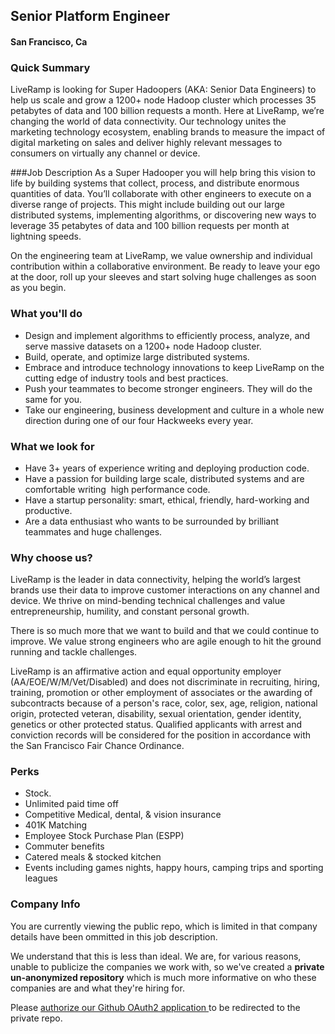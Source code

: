 ## Senior Platform Engineer
#### San Francisco, Ca

### Quick Summary
LiveRamp is looking for Super Hadoopers (AKA: Senior Data Engineers) to help us scale and grow a 1200+ node Hadoop cluster which processes 35 petabytes of data and 100 billion requests a month. Here at LiveRamp, we’re changing the world of data connectivity. Our technology unites the marketing technology ecosystem, enabling brands to measure the impact of digital marketing on sales and deliver highly relevant messages to consumers on virtually any channel or device.

###Job Description
As a Super Hadooper you will help bring this vision to life by building systems that collect, process, and distribute enormous quantities of data. You’ll collaborate with other engineers to execute on a diverse range of projects. This might include building out our large distributed systems, implementing algorithms, or discovering new ways to leverage 35 petabytes of data and 100 billion requests per month at lightning speeds.

On the engineering team at LiveRamp, we value ownership and individual contribution within a collaborative environment. Be ready to leave your ego at the door, roll up your sleeves and start solving huge challenges as soon as you begin. 

### What you'll do
+ Design and implement algorithms to efficiently process, analyze, and serve massive datasets on a 1200+ node Hadoop cluster.
+ Build, operate, and optimize large distributed systems.
+ Embrace and introduce technology innovations to keep LiveRamp on the cutting edge of industry tools and best practices.
+ Push your teammates to become stronger engineers. They will do the same for you.
+ Take our engineering, business development and culture in a whole new direction during one of our four Hackweeks every year.

### What we look for
+ Have 3+ years of experience writing and deploying production code.
+ Have a passion for building large scale, distributed systems and are comfortable writing  high performance code.
+ Have a startup personality: smart, ethical, friendly, hard-working and productive.
+ Are a data enthusiast who wants to be surrounded by brilliant teammates and huge challenges.

### Why choose us?
LiveRamp is the leader in data connectivity, helping the world’s largest brands use their data to improve customer interactions on any channel and device. We thrive on mind-bending technical challenges and value entrepreneurship, humility, and constant personal growth.

There is so much more that we want to build and that we could continue to improve. We value strong engineers who are agile enough to hit the ground running and tackle challenges.

LiveRamp is an affirmative action and equal opportunity employer (AA/EOE/W/M/Vet/Disabled) and does not discriminate in recruiting, hiring, training, promotion or other employment of associates or the awarding of subcontracts because of a person's race, color, sex, age, religion, national origin, protected veteran, disability, sexual orientation, gender identity, genetics or other protected status. Qualified applicants with arrest and conviction records will be considered for the position in accordance with the San Francisco Fair Chance Ordinance.


### Perks
+ Stock. 
+ Unlimited paid time off
+ Competitive Medical, dental, & vision insurance
+ 401K Matching
+ Employee Stock Purchase Plan (ESPP)
+ Commuter benefits
+ Catered meals & stocked kitchen
+ Events including games nights, happy hours, camping trips and sporting leagues

### Company Info
You are currently viewing the public repo, which is limited in that company details have been ommitted in this job description.  
    
We understand that this is less than ideal.  We are, for various reasons, unable to publicize the companies we work with, so we've
created a **private un-anonymized repository** which is much more informative on who these companies are and what they're hiring for.  
    
Please [authorize our Github OAuth2 application ](http://localhost:3000/users/auth/github?job_id=tgl2zvjhbxa-senior-platform-engineer) to be redirected to the private repo.
